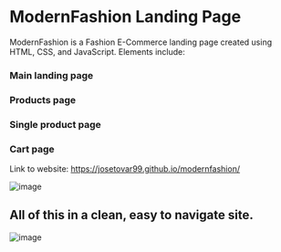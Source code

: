 # ModernFashion Landing Page

ModernFashion is a Fashion E-Commerce landing page created using HTML, CSS, and JavaScript. Elements include:

### Main landing page 
### Products page 
### Single product page
### Cart page

Link to website: https://josetovar99.github.io/modernfashion/

![image](https://user-images.githubusercontent.com/62781023/139606739-e3d31ba2-359e-4fca-8925-5aa34532472a.png)

## All of this in a clean, easy to navigate site. 
![image](https://user-images.githubusercontent.com/62781023/139793677-6471d6bb-929e-4eb8-acb6-b313a51e382e.png)

